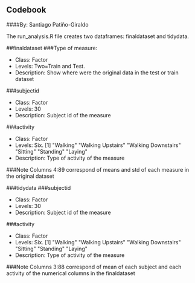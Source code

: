 ## Codebook
####By: Santiago Patiño-Giraldo

The run_analysis.R file creates two dataframes: finaldataset and tidydata.

##finaldataset
###Type of measure: 
* Class: Factor 
* Levels: Two=Train and Test. 
* Description: Show where were the original data in the test or train dataset

###subjectid
* Class: Factor 
* Levels: 30 
* Description: Subject id of the measure

###activity
* Class: Factor 
* Levels: Six. [1] "Walking" "Walking Upstairs" "Walking Downstairs" "Sitting" "Standing" "Laying" 
* Description: Type of activity of the measure

###Note
Columns 4:89 correspond of means and std of each measure in the original dataset

###tidydata 
###subjectid
* Class: Factor 
* Levels: 30 
* Description: Subject id of the measure

###activity
* Class: Factor 
* Levels: Six. [1] "Walking" "Walking Upstairs" "Walking Downstairs" "Sitting" "Standing" "Laying" 
* Description: Type of activity of the measure

###Note
Columns 3:88 correspond of mean of each subject and each activity of the numerical columns in the finaldataset
